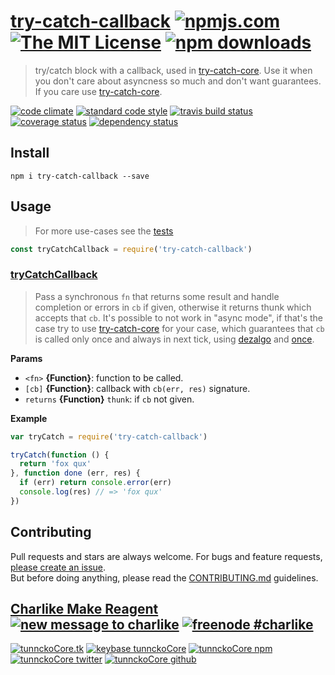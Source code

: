 # [try-catch-callback][author-www-url] [![npmjs.com][npmjs-img]][npmjs-url] [![The MIT License][license-img]][license-url] [![npm downloads][downloads-img]][downloads-url] 

> try/catch block with a callback, used in [try-catch-core][]. Use it when you don't care about asyncness so much and don't want guarantees. If you care use [try-catch-core][].

[![code climate][codeclimate-img]][codeclimate-url] [![standard code style][standard-img]][standard-url] [![travis build status][travis-img]][travis-url] [![coverage status][coveralls-img]][coveralls-url] [![dependency status][david-img]][david-url]

## Install
```
npm i try-catch-callback --save
```

## Usage
> For more use-cases see the [tests](./test.js)

```js
const tryCatchCallback = require('try-catch-callback')
```

### [tryCatchCallback](index.js#L40)
> Pass a synchronous `fn` that returns some result and handle completion or errors in `cb` if given, otherwise it returns thunk which accepts that `cb`. It's possible to not work in "async mode", if that's the case try to use [try-catch-core][] for your case, which guarantees that `cb` is called only once and always in next tick, using [dezalgo][] and [once][].

**Params**

* `<fn>` **{Function}**: function to be called.    
* `[cb]` **{Function}**: callback with `cb(err, res)` signature.    
* `returns` **{Function}** `thunk`: if `cb` not given.  

**Example**

```js
var tryCatch = require('try-catch-callback')

tryCatch(function () {
  return 'fox qux'
}, function done (err, res) {
  if (err) return console.error(err)
  console.log(res) // => 'fox qux'
})
```

## Contributing
Pull requests and stars are always welcome. For bugs and feature requests, [please create an issue](https://github.com/tunnckoCore/try-catch-callback/issues/new).  
But before doing anything, please read the [CONTRIBUTING.md](./CONTRIBUTING.md) guidelines.

## [Charlike Make Reagent](http://j.mp/1stW47C) [![new message to charlike][new-message-img]][new-message-url] [![freenode #charlike][freenode-img]][freenode-url]

[![tunnckoCore.tk][author-www-img]][author-www-url] [![keybase tunnckoCore][keybase-img]][keybase-url] [![tunnckoCore npm][author-npm-img]][author-npm-url] [![tunnckoCore twitter][author-twitter-img]][author-twitter-url] [![tunnckoCore github][author-github-img]][author-github-url]

[dezalgo]: https://github.com/npm/dezalgo
[once]: https://github.com/isaacs/once
[try-catch-core]: https://github.com/tunnckocore/try-catch-core

[npmjs-url]: https://www.npmjs.com/package/try-catch-callback
[npmjs-img]: https://img.shields.io/npm/v/try-catch-callback.svg?label=try-catch-callback

[license-url]: https://github.com/tunnckoCore/try-catch-callback/blob/master/LICENSE
[license-img]: https://img.shields.io/npm/l/try-catch-callback.svg

[downloads-url]: https://www.npmjs.com/package/try-catch-callback
[downloads-img]: https://img.shields.io/npm/dm/try-catch-callback.svg

[codeclimate-url]: https://codeclimate.com/github/tunnckoCore/try-catch-callback
[codeclimate-img]: https://img.shields.io/codeclimate/github/tunnckoCore/try-catch-callback.svg

[travis-url]: https://travis-ci.org/tunnckoCore/try-catch-callback
[travis-img]: https://img.shields.io/travis/tunnckoCore/try-catch-callback/master.svg

[coveralls-url]: https://coveralls.io/r/tunnckoCore/try-catch-callback
[coveralls-img]: https://img.shields.io/coveralls/tunnckoCore/try-catch-callback.svg

[david-url]: https://david-dm.org/tunnckoCore/try-catch-callback
[david-img]: https://img.shields.io/david/tunnckoCore/try-catch-callback.svg

[standard-url]: https://github.com/feross/standard
[standard-img]: https://img.shields.io/badge/code%20style-standard-brightgreen.svg

[author-www-url]: http://www.tunnckocore.tk
[author-www-img]: https://img.shields.io/badge/www-tunnckocore.tk-fe7d37.svg

[keybase-url]: https://keybase.io/tunnckocore
[keybase-img]: https://img.shields.io/badge/keybase-tunnckocore-8a7967.svg

[author-npm-url]: https://www.npmjs.com/~tunnckocore
[author-npm-img]: https://img.shields.io/badge/npm-~tunnckocore-cb3837.svg

[author-twitter-url]: https://twitter.com/tunnckoCore
[author-twitter-img]: https://img.shields.io/badge/twitter-@tunnckoCore-55acee.svg

[author-github-url]: https://github.com/tunnckoCore
[author-github-img]: https://img.shields.io/badge/github-@tunnckoCore-4183c4.svg

[freenode-url]: http://webchat.freenode.net/?channels=charlike
[freenode-img]: https://img.shields.io/badge/freenode-%23charlike-5654a4.svg

[new-message-url]: https://github.com/tunnckoCore/ama
[new-message-img]: https://img.shields.io/badge/ask%20me-anything-green.svg

